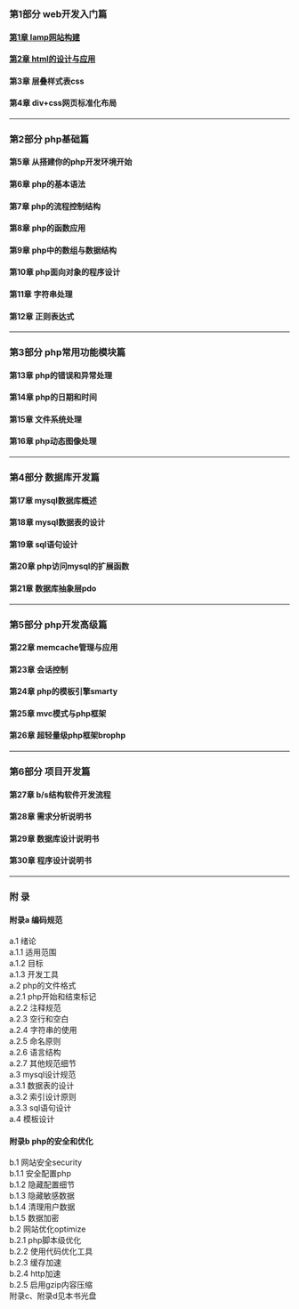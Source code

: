                     
### 第1部分 web开发入门篇
#### [第1章 lamp网站构建](./content/1_01_lamp%E7%BD%91%E7%AB%99%E6%9E%84%E5%BB%BA.md)
#### [第2章 html的设计与应用](https://github.com/qianjilou/itbookshelf/blob/master/xishuophp/content/1_01_lamp%E7%BD%91%E7%AB%99%E6%9E%84%E5%BB%BA.md)
#### 第3章 层叠样式表css
#### 第4章 div+css网页标准化布局

---

### 第2部分 php基础篇
#### 第5章 从搭建你的php开发环境开始
#### 第6章 php的基本语法
#### 第7章 php的流程控制结构
#### 第8章 php的函数应用
#### 第9章 php中的数组与数据结构
#### 第10章 php面向对象的程序设计
#### 第11章 字符串处理
#### 第12章 正则表达式

---

### 第3部分 php常用功能模块篇
#### 第13章 php的错误和异常处理
#### 第14章 php的日期和时间
#### 第15章 文件系统处理
#### 第16章 php动态图像处理

---

### 第4部分 数据库开发篇
#### 第17章 mysql数据库概述
#### 第18章 mysql数据表的设计
#### 第19章 sql语句设计
#### 第20章 php访问mysql的扩展函数
#### 第21章 数据库抽象层pdo

---

### 第5部分 php开发高级篇
#### 第22章 memcache管理与应用
#### 第23章 会话控制
#### 第24章 php的模板引擎smarty
#### 第25章 mvc模式与php框架
#### 第26章 超轻量级php框架brophp

---

### 第6部分 项目开发篇
#### 第27章 b/s结构软件开发流程
#### 第28章 需求分析说明书
#### 第29章 数据库设计说明书
#### 第30章 程序设计说明书

---

### 附 录
#### 附录a 编码规范  
a.1 绪论  
a.1.1 适用范围  
a.1.2 目标  
a.1.3 开发工具  
a.2 php的文件格式  
a.2.1 php开始和结束标记  
a.2.2 注释规范  
a.2.3 空行和空白  
a.2.4 字符串的使用  
a.2.5 命名原则  
a.2.6 语言结构  
a.2.7 其他规范细节  
a.3 mysql设计规范  
a.3.1 数据表的设计  
a.3.2 索引设计原则  
a.3.3 sql语句设计  
a.4 模板设计  
#### 附录b php的安全和优化  
b.1 网站安全security  
b.1.1 安全配置php  
b.1.2 隐藏配置细节  
b.1.3 隐藏敏感数据  
b.1.4 清理用户数据  
b.1.5 数据加密  
b.2 网站优化optimize  
b.2.1 php脚本级优化  
b.2.2 使用代码优化工具  
b.2.3 缓存加速  
b.2.4 http加速  
b.2.5 启用gzip内容压缩  
附录c、附录d见本书光盘  